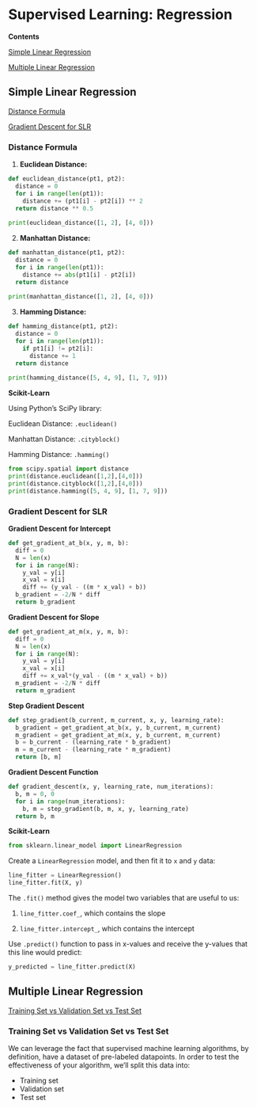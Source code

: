 # Supervised Learning: Regression

**Contents**

[Simple Linear Regression](#SLR)

[Multiple Linear Regression](#MLR)

## Simple Linear Regression <a name="SLR"/>

[Distance Formula](#DF)

[Gradient Descent for SLR](#GDSLR)

### Distance Formula <a name="DF"/>

1. **Euclidean Distance:**

```python
def euclidean_distance(pt1, pt2):
  distance = 0
  for i in range(len(pt1)):
    distance += (pt1[i] - pt2[i]) ** 2
  return distance ** 0.5
  
print(euclidean_distance([1, 2], [4, 0]))
```

2. **Manhattan Distance:**

```python
def manhattan_distance(pt1, pt2):
  distance = 0
  for i in range(len(pt1)):
    distance += abs(pt1[i] - pt2[i])
  return distance
  
print(manhattan_distance([1, 2], [4, 0]))
```

3. **Hamming Distance:**

```python
def hamming_distance(pt1, pt2):
  distance = 0
  for i in range(len(pt1)):
    if pt1[i] != pt2[i]:
      distance += 1
  return distance
  
print(hamming_distance([5, 4, 9], [1, 7, 9]))
```
**Scikit-Learn**

Using Python’s SciPy library:

Euclidean Distance: ```.euclidean() ```

Manhattan Distance: ```.cityblock() ```

Hamming Distance: ```.hamming() ```

```python
from scipy.spatial import distance
print(distance.euclidean([1,2],[4,0]))
print(distance.cityblock([1,2],[4,0]))
print(distance.hamming([5, 4, 9], [1, 7, 9]))
```

### Gradient Descent for SLR <a name="GDSLR"/>

**Gradient Descent for Intercept**

```python
def get_gradient_at_b(x, y, m, b):
  diff = 0
  N = len(x)
  for i in range(N):
    y_val = y[i]
    x_val = x[i]
    diff += (y_val - ((m * x_val) + b))
  b_gradient = -2/N * diff
  return b_gradient
```

**Gradient Descent for Slope**

```python
def get_gradient_at_m(x, y, m, b):
  diff = 0
  N = len(x)
  for i in range(N):
    y_val = y[i]
    x_val = x[i]
    diff += x_val*(y_val - ((m * x_val) + b))
  m_gradient = -2/N * diff
  return m_gradient
```

**Step Gradient Descent**

```python
def step_gradient(b_current, m_current, x, y, learning_rate):
  b_gradient = get_gradient_at_b(x, y, b_current, m_current)
  m_gradient = get_gradient_at_m(x, y, b_current, m_current)
  b = b_current - (learning_rate * b_gradient)
  m = m_current - (learning_rate * m_gradient)
  return [b, m]
```

**Gradient Descent Function**

```python
def gradient_descent(x, y, learning_rate, num_iterations):
  b, m = 0, 0
  for i in range(num_iterations):
    b, m = step_gradient(b, m, x, y, learning_rate)
  return b, m
 ```

**Scikit-Learn**

```python
from sklearn.linear_model import LinearRegression
```

Create a ```LinearRegression``` model, and then fit it to ```x``` and ```y``` data:

```python
line_fitter = LinearRegression()
line_fitter.fit(X, y)
```

The ```.fit()``` method gives the model two variables that are useful to us:

1. ```line_fitter.coef_```, which contains the slope

2. ```line_fitter.intercept_```, which contains the intercept

Use ```.predict()``` function to pass in x-values and receive the y-values that this line would predict:

```python
y_predicted = line_fitter.predict(X)
```

## Multiple Linear Regression <a name="MLR"/>

[Training Set vs Validation Set vs Test Set](#set)

### Training Set vs Validation Set vs Test Set <a name="set"/>

We can leverage the fact that supervised machine learning algorithms, by definition, have a dataset of pre-labeled datapoints. In order to test the effectiveness of your algorithm, we’ll split this data into:

* Training set
* Validation set
* Test set





